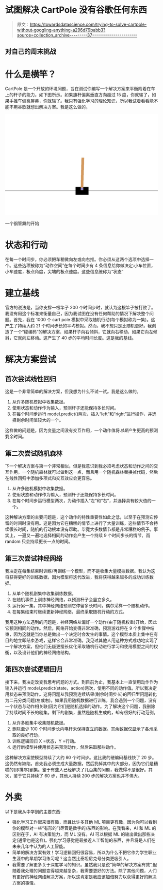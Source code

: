# 试图解决 CartPole 没有谷歌任何东西

> 原文：<https://towardsdatascience.com/trying-to-solve-cartpole-without-googling-anything-a296d79babb3?source=collection_archive---------37----------------------->

## 对自己的周末挑战

# 什么是横竿？

CartPole 是一个开放的环境问题，旨在测试你编写一个解决方案来平衡附着在车上的杆子的能力，如下图所示。如果旗杆偏离垂直方向超过 15 度，你就输了，如果手推车偏离屏幕，你就输了。我只有强化学习的理论知识，所以我试着看看能不能不用谷歌就想出解决方案。我是这么做的。

![](img/8c0aaba4d932cb03309e2e866f878d0e.png)

一个钢管舞的开始

# 状态和行动

在每一个时间步，你必须把车稍微向左或向右推。你必须从这两个选项中选择一个。这些选项被称为“动作空间”在每个时间步有 4 条信息给你做决定:小车位置，小车速度，极点角度，尖端的极点速度。这些信息统称为“状态”

# 建立基线

官方的说法是，当你支撑一根竿子 200 个时间步时，就认为这根竿子被打败了。我没有用这个标准来衡量自己，因为我试图在没有任何帮助的情况下解决整个问题。首先，我在 1000 个 cart pole 模拟中采取随机行动(每个模拟称为一集)。这产生了持续大约 21 个时间步长的平均模拟。然而，我不想只是比随机更好。我创造了一个“硬编码”的解决方案，如果杆子向右倾斜，它就向右移动，如果它向左倾斜，它就向左移动。这产生了 40 步的平均时间长度。这是我的基线。

# 解决方案尝试

## 首次尝试线性回归

这是一个非常简单的解决方案，但我想为什么不试一试。我是这么做的。

1.  从许多随机模拟中收集数据。
2.  使用状态和动作作为输入，预测杆子还能保持多长时间。
3.  在每个时间步运行 model.predict()两次，插入“left”和“right”进行操作，并选择剩余时间值较大的一个。

这样做的问题是，因为变量之间没有交互作用，一个动作值将*总是*产生更高的预测剩余时间。

## 第二次尝试随机森林

下一个解决方案与第一个非常相似，但是我意识到我必须考虑状态和动作之间的交互作用。一个随机森林就可以做到这一点，而且用一个随机森林替换掉代码，然后在线性回归中添加多项式和交互效应会更容易。

1.  从许多随机模拟中收集数据。
2.  使用状态和动作作为输入，预测杆子还能保持多长时间。
3.  在每个时间步运行模型两次，为动作插入“左”和“右”，并选择具有较大值的一个。

这种解决方案的主要问题是，这个动作的特性重要性如此之低，以至于在预测它停留的时间时没有用。这是因为它在糟糕的情节上进行了大量训练，这些情节不会持续很长时间，随机的行动根本没有帮助。毕竟大多数情节都是非常糟糕的例子。事实上，一遍又一遍地选择相同的动作会产生一个持续 9 个时间步长的情节，而 random 只会持续更长一点的时间。

## 第三次尝试神经网络

我决定在每集结束时训练/再训练一个模型，而不是收集大量模拟数据。我认为这将获得更好的训练数据，因为模型将迭代改进，我将获得越来越多的成功训练数据。

1.  从单个随机剧集中收集训练数据。
2.  在随机事件上训练神经网络，以预测杆子会竖立多久。
3.  运行另一集，其中神经网络预测它停留多长时间，偶尔采样一个随机动作。
4.  在每集结束时继续更新神经网络，最终采取随机行动的方式。

我用这种方法遇到的问题是，神经网络从偏好一个动作(由于随机权重)开始，因此它预测相同的动作。然后，网络开始变得非常准确，预测游戏将在 9 个步骤中结束，因为这就是当你总是做出一个决定时会发生的事情。这个模型本质上集中在有目的地立即结束游戏，这样它会非常准确。我见过其他人用这种方式成功地实现了一个解决方案，但他们无疑更擅长优化采取随机行动进行学习和使用模型之间的权衡，以及设计他们的神经网络结构。

## 第四次尝试逻辑回归

接下来，我决定改变我思考问题的方式。到目前为止，我基本上一直使用动作作为输入并运行 model.predict(state，action)两次，使用不同的动作值。所以我决定用状态来预测动作。这将问题从我预测连续结果(剩余时间步长)的回归型问题转化为二元分类问题(左或右)。如果我用随机数据进行训练，我会遇到一个问题，没有一个状态与动作相关联(因为它们是随机选择的动作。为了解决这个问题，我删除了持续时间不长的剧集。剩下的剧集，虽然是随机生成的，却有很好的行动范例。

1.  从许多剧集中收集随机数据。
2.  删除至少 100 个时间步长内电杆未保持直立的数据。其余数据仅显示了各州采取的良好行动。
3.  训练逻辑回归 X =状态，Y =行动。
4.  运行新模型并使用状态来预测动作，然后采取那些动作。

这种解决方案使模型持续了大约 60 个时间步。这比我的硬编码基线快了 20 步。这仍然有缺陷，首先我必须生成大量数据，然后扔掉其中的大部分，因为它们是糟糕的(即排序)剧集。鉴于有些人已经解决了几百集的问题，我做得不是很好。其次，鉴于它只持续了 60 步，其他人持续 200 步的解决方案也并不伟大。

# 外卖

以下是我从中学到的主要东西:

*   强化学习工作起来很有趣，而且比许多其他 ML 项目更有趣，因为你可以看到你的模型对一些“有形的”(尽管是数字的)东西的影响。在我看来，AI 和 ML 的区别在于，AI 有决策能力，而 ML 没有。AI 可以根据 ML 的输出做出那些决定(通常也是这样)。强化学习感觉是最接近人工智能的东西，并且将是人们在未来几年中认为的人工智能。
*   简单的解决方案有效！学习逻辑回归很容易，所以为什么不把它作为学生职业生涯中的早期学习练习呢？这当然比泰坦尼克号分类更吸引人。
*   我需要了解更多关于深度学习的知识。虽然我只是说“简单的解决方案有效”,但随着我处理的问题变得越来越复杂，我需要更好的方法。除了其他问题，人们有更好的神经网络解决方案，所以这肯定是我应该加倍努力以获得更好的解决方案的事情。